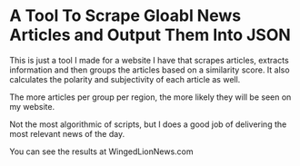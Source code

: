 # A Tool To Scrape Gloabl News Articles and Output Them Into JSON

This is just a tool I made for a website I have that scrapes articles, extracts information and then groups the articles based on a similarity score.  It also calculates the polarity and subjectivity of each article as well.

The more articles per group per region, the more likely they will be seen on my website.

Not the most algorithmic of scripts, but I does a good job of delivering the most relevant news of the day.

You can see the results at WingedLionNews.com
